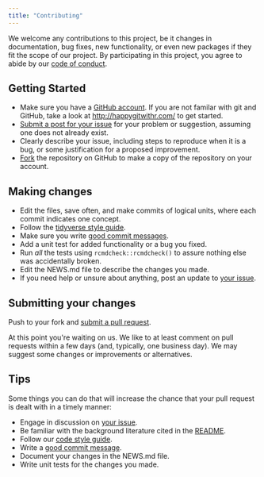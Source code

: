 ```yaml
---
title: "Contributing"
---
```


We welcome any contributions to this project, be it changes in documentation, bug fixes, new functionality, or even new packages if they fit the scope of our project.  By participating in this project, you
agree to abide by our [code of conduct](CONDUCT.md).

## Getting Started

* Make sure you have a [GitHub account](https://github.com/signup/free). If you are not familar with git and GitHub, take a look at <http://happygitwithr.com/> to get started.
* [Submit a post for your issue](https://github.com/dynverse/dynverse/issues) for your problem or suggestion, assuming one does not already exist.
* Clearly describe your issue, including steps to reproduce when it is a bug, or some justification for a proposed improvement.
* [Fork](https://github.com/dynverse/dynverse/#fork-destination-box) the repository on GitHub to make a copy of the repository on your account.


## Making changes

* Edit the files, save often, and make commits of logical units, where each commit indicates one concept.
* Follow the [tidyverse style guide](https://style.tidyverse.org/).
* Make sure you write [good commit messages](http://tbaggery.com/2008/04/19/a-note-about-git-commit-messages.html).
* Add a unit test for added functionality or a bug you fixed.
* Run _all_ the tests using `rcmdcheck::rcmdcheck()` to assure nothing else was accidentally broken.
* Edit the NEWS.md file to describe the changes you made.
* If you need help or unsure about anything, post an update to [your issue](https://github.com/dynverse/dynverse/issues).


## Submitting your changes

Push to your fork and [submit a pull request](https://github.com/dynverse/dynverse/compare/).

At this point you're waiting on us. We like to at least comment on pull requests
within a few days (and, typically, one business day). We may suggest
some changes or improvements or alternatives.


## Tips
Some things you can do that will increase the chance that your pull request is dealt with in a timely manner:

* Engage in discussion on [your issue](https://github.com/dynverse/dynverse/issues/).
* Be familiar with the background literature cited in the [README](README.md).
* Follow our [code style guide](https://style.tidyverse.org/).
* Write a [good commit message](http://tbaggery.com/2008/04/19/a-note-about-git-commit-messages.html).
* Document your changes in the NEWS.md file.
* Write unit tests for the changes you made.




